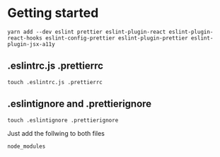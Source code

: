 # Getting started

```shell
yarn add --dev eslint prettier eslint-plugin-react eslint-plugin-react-hooks eslint-config-prettier eslint-plugin-prettier eslint-plugin-jsx-a11y
```
## .eslintrc.js .prettierrc
```shell
touch .eslintrc.js .prettierrc
```

## .eslintignore and .prettierignore
```shell
touch .eslintignore .prettierignore
```
Just add the follwing to both files
```shell
node_modules
```